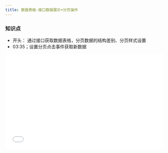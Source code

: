 ```yaml
---
title: 数据表格-接口数据展示+分页操作
---
```


### 知识点

- 开头： 通过接口获取数据表格，分页数据的结构差别、分页样式设置
- 03:35；设置分页点击事件获取新数据

<div style="position: relative; padding: 30% 45%;">
<iframe style="position: absolute; width: 100%; height: 100%; left: 0; top: 0;" src="//player.bilibili.com/player.html?aid=1302837357&bvid=BV1yM4m197GE&cid=1499519499&p=1&autoplay=0" frameborder="no" scrolling="no"></iframe>
</div>  
